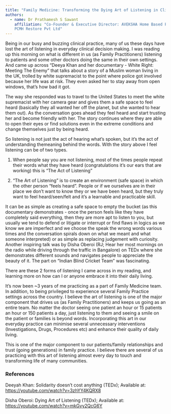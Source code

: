 ```yaml
---
title: "Family Medicine: Transforming the Dying Art of Listening in Clinical Practice."
authors:
  - name: Dr Prathamesh S Sawant
    affiliation: "Co-Founder & Executive Director: AVEKSHA Home Based Primary Care
    PCMH Restore Pvt Ltd"
---
```


Being in our busy and buzzing clinical practice, many of us these days have lost the art of
listening in everyday clinical decision making. I was reading up this morning on what is different in us (as Family Practitioners) listening to patients and some other doctors doing the same in their own settings. And came up across “Deeya Khan and her documentary - White Right: Meeting The Enemy” that talks about a story of a Muslim woman living in the UK, trolled by white supremacist to the point where police got involved because her life was at risk. They even asked her to stay away from open windows, that’s how bad it got.


The way she responded was to travel to the United States to meet the white supremacist with her camera gear and gives them a safe space to feel heard (basically they all wanted her off the planet, but she wanted to hear them out). As the conversation goes ahead they feel heard and start trusting her and become friendly with her. The story continues where they are able to open their eyes or find solutions even in the extreme conditions and change themselves just by being heard.


So listening is not just the act of hearing what’s spoken, but it’s the act of understanding themeaning behind the words. With the story above I feel listening can be of two types.

1. When people say you are not listening, most of the times people repeat their words what they
have heard (congratulations it’s our ears that are working) this is “The Act of Listening”

2. “The Art of Listening” is to create an environment (safe space) in which the other person
“feels heard”. People or if we ourselves are in their place we don’t want to know they or we have been heard, but they truly want to feel heard/seen/felt and it’s a learnable and practicable skill.


It can be as simple as creating a safe space to empty the bucket (as this documentary
demonstrates - once the person feels like they have completely said everything, then they are
more apt to listen to you, but usually we tend to defend or litigate or interrupt or find flaws in logics as we know we are imperfect and we choose the speak the wrong words various times and the conversation spirals down on what we meant and what someone interpreted) or as simple as replacing judgement with curiosity. Another inspiring talk was by Disha Oberoi (RJ; Hear her most mornings on the radio while driving through the traffic in Bangalore) on TEDx where she demonstrates different sounds and navigates people to appreciate the beauty of it. The part on “Indian Blind Cricket Team” was fascinating.

There are these 2 forms of listening I came across in my reading, and learning more on how can I or anyone embrace it into their daily living.

It’s now been ~3 years of me practicing as a part of Family Medicine team. In addition, to being privileged to experience several Family Practice settings across the country. I believe the art of listening is one of the major component that drives us (as Family Practitioners) and keeps us going as an entire team. No matter the doctor seeing one patient an hour or 15 patients an hour or 150 patients a day, just listening to them and seeing a smile on the patient or families is beyond words. Incorporating this art in our everyday practice can minimise several unnecessary interventions (Investigations, Drugs, Procedures etc) and enhance their quality of daily living.

This is one of the major component to our patients/family relationships and trust (going
generations) in family practice. I believe there are several of us practicing with this art of
listening almost every day to touch and transforming life of many communities.


### References

Deeyah Khan: Solidarity doesn’t cost anything (TEDx); Available at:
https://youtube.com/watch?v=3zhYY4KQRX8

Disha Oberoi: Dying Art of Listening (TEDx); Available at:
https://youtube.com/watch?v=mkGvy2QcG6Y